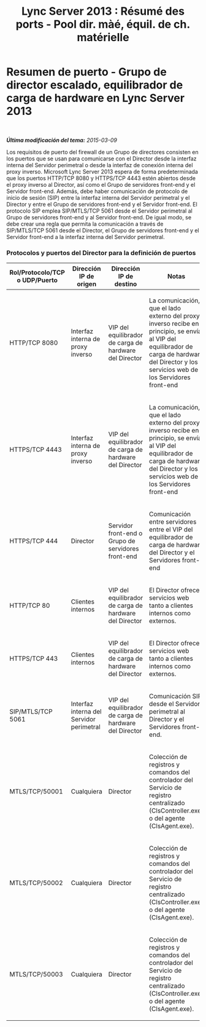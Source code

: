 ﻿---
title: "Lync Server 2013 : Résumé des ports - Pool dir. màé, équil. de ch. matérielle"
TOCTitle: Resumen de puerto - Grupo de director escalado, equilibrador de carga de hardware
ms:assetid: 6ae2f4ac-5b64-4e45-8253-133308f5812d
ms:mtpsurl: https://technet.microsoft.com/es-es/library/JJ204983(v=OCS.15)
ms:contentKeyID: 48275596
ms.date: 01/07/2017
mtps_version: v=OCS.15
ms.translationtype: HT
---

# Resumen de puerto - Grupo de director escalado, equilibrador de carga de hardware en Lync Server 2013

 

_**Última modificación del tema:** 2015-03-09_

Los requisitos de puerto del firewall de un Grupo de directores consisten en los puertos que se usan para comunicarse con el Director desde la interfaz interna del Servidor perimetral o desde la interfaz de conexión interna del proxy inverso. Microsoft Lync Server 2013 espera de forma predeterminada que los puertos HTTP/TCP 8080 y HTTPS/TCP 4443 estén abiertos desde el proxy inverso al Director, así como el Grupo de servidores front-end y el Servidor front-end. Además, debe haber comunicación de protocolo de inicio de sesión (SIP) entre la interfaz interna del Servidor perimetral y el Director y entre el Grupo de servidores front-end y el Servidor front-end. El protocolo SIP emplea SIP/MTLS/TCP 5061 desde el Servidor perimetral al Grupo de servidores front-end y al Servidor front-end. De igual modo, se debe crear una regla que permita la comunicación a través de SIP/MTLS/TCP 5061 desde el Director, el Grupo de servidores front-end y el Servidor front-end a la interfaz interna del Servidor perimetral.

### Protocolos y puertos del Director para la definición de puertos

<table>
<colgroup>
<col style="width: 25%" />
<col style="width: 25%" />
<col style="width: 25%" />
<col style="width: 25%" />
</colgroup>
<thead>
<tr class="header">
<th>Rol/Protocolo/TCP o UDP/Puerto</th>
<th>Dirección IP de origen</th>
<th>Dirección IP de destino</th>
<th>Notas</th>
</tr>
</thead>
<tbody>
<tr class="odd">
<td><p>HTTP/TCP 8080</p></td>
<td><p>Interfaz interna de proxy inverso</p></td>
<td><p>VIP del equilibrador de carga de hardware del Director</p></td>
<td><p>La comunicación, que el lado externo del proxy inverso recibe en principio, se envía al VIP del equilibrador de carga de hardware del Director y los servicios web de los Servidores front-end</p></td>
</tr>
<tr class="even">
<td><p>HTTPS/TCP 4443</p></td>
<td><p>Interfaz interna de proxy inverso</p></td>
<td><p>VIP del equilibrador de carga de hardware del Director</p></td>
<td><p>La comunicación, que el lado externo del proxy inverso recibe en principio, se envía al VIP del equilibrador de carga de hardware del Director y los servicios web de los Servidores front-end</p></td>
</tr>
<tr class="odd">
<td><p>HTTPS/TCP 444</p></td>
<td><p>Director</p></td>
<td><p>Servidor front-end o Grupo de servidores front-end</p></td>
<td><p>Comunicación entre servidores entre el VIP del equilibrador de carga de hardware del Director y el Servidores front-end</p></td>
</tr>
<tr class="even">
<td><p>HTTP/TCP 80</p></td>
<td><p>Clientes internos</p></td>
<td><p>VIP del equilibrador de carga de hardware del Director</p></td>
<td><p>El Director ofrece servicios web tanto a clientes internos como externos.</p></td>
</tr>
<tr class="odd">
<td><p>HTTPS/TCP 443</p></td>
<td><p>Clientes internos</p></td>
<td><p>VIP del equilibrador de carga de hardware del Director</p></td>
<td><p>El Director ofrece servicios web tanto a clientes internos como externos.</p></td>
</tr>
<tr class="even">
<td><p>SIP/MTLS/TCP 5061</p></td>
<td><p>Interfaz interna del Servidor perimetral</p></td>
<td><p>VIP del equilibrador de carga de hardware del Director</p></td>
<td><p>Comunicación SIP desde el Servidor perimetral al Director y el Servidores front-end.</p></td>
</tr>
<tr class="odd">
<td><p>MTLS/TCP/50001</p></td>
<td><p>Cualquiera</p></td>
<td><p>Director</p></td>
<td><p>Colección de registros y comandos del controlador del Servicio de registro centralizado (ClsController.exe) o del agente (ClsAgent.exe).</p></td>
</tr>
<tr class="even">
<td><p>MTLS/TCP/50002</p></td>
<td><p>Cualquiera</p></td>
<td><p>Director</p></td>
<td><p>Colección de registros y comandos del controlador del Servicio de registro centralizado (ClsController.exe) o del agente (ClsAgent.exe).</p></td>
</tr>
<tr class="odd">
<td><p>MTLS/TCP/50003</p></td>
<td><p>Cualquiera</p></td>
<td><p>Director</p></td>
<td><p>Colección de registros y comandos del controlador del Servicio de registro centralizado (ClsController.exe) o del agente (ClsAgent.exe).</p></td>
</tr>
</tbody>
</table>

